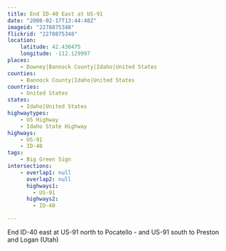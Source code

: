 ```yaml
---
title: End ID-40 East at US-91
date: "2008-02-17T13:44:48Z"
imageid: "2278875348"
flickrid: "2278875348"
location:
    latitude: 42.430475
    longitude: -112.129997
places:
    - Downey|Bannock County|Idaho|United States
counties:
    - Bannock County|Idaho|United States
countries:
    - United States
states:
    - Idaho|United States
highwaytypes:
    - US Highway
    - Idaho State Highway
highways:
    - US-91
    - ID-40
tags:
    - Big Green Sign
intersections:
    - overlap1: null
      overlap2: null
      highways1:
        - US-91
      highways2:
        - ID-40

---
```

End ID-40 east at US-91 north to Pocatello - and US-91 south to Preston and Logan (Utah)